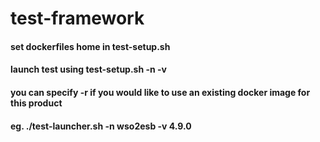 # test-framework

#### set dockerfiles home in test-setup.sh
#### launch test using test-setup.sh -n <product-name> -v <product-version> 
#### you can specify -r if you would like to use an existing docker image for this product

#### eg. ./test-launcher.sh -n wso2esb -v 4.9.0


